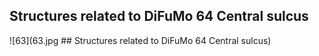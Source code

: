 


## Structures related to DiFuMo 64 Central sulcus

![63](63.jpg ## Structures related to DiFuMo 64 Central sulcus)